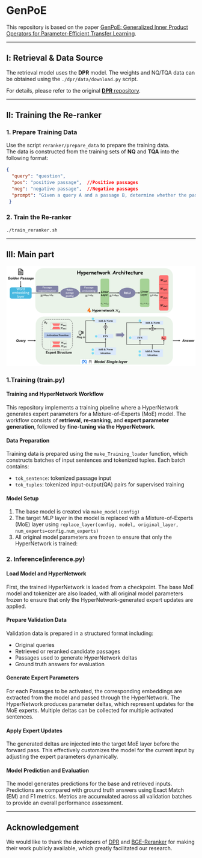 # GenPoE

This repository is based on the paper [GenPoE: Generalized Inner Product Operators for Parameter-Efficient Transfer Learning](https://openreview.net/forum?id=QRDLThn4jP).

---

## Ⅰ: Retrieval & Data Source
The retrieval model uses the **DPR** model. The weights and NQ/TQA data can be obtained using the `./dpr/data/download.py` script. 

For details, please refer to the original [**DPR** repository](https://github.com/facebookresearch/DPR/tree/main).

---
## Ⅱ: Training the Re-ranker

### 1. Prepare Training Data

Use the script `reranker/prepare_data` to prepare the training data.  
The data is constructed from the training sets of **NQ** and **TQA** into the following format:
```json
{
  "query": "question",
  "pos": "positive passage",  //Positive passages
  "neg": "negative passage",  //Negative passages
  "prompt": "Given a query A and a passage B, determine whether the passage contains an answer to the query by providing a prediction of either 'Yes' or 'No'."
 }
```

### 2. Train the Re-ranker
```bash
./train_reranker.sh
```
---
## Ⅲ: Main part
![Main Figure](images/main.png)

### 1.Training (train.py)

#### Training and HyperNetwork Workflow

This repository implements a training pipeline where a HyperNetwork generates expert parameters for a Mixture-of-Experts (MoE) model. The workflow consists of **retrieval**, **re-ranking**, and **expert parameter generation**, followed by **fine-tuning via the HyperNetwork**.

#### Data Preparation

Training data is prepared using the `make_Training_loader` function, which constructs batches of input sentences and tokenized tuples. Each batch contains:

- `tok_sentence`: tokenized passage input
- `tok_tuples`: tokenized input-output(QA) pairs for supervised training

#### Model Setup

1. The base model is created via `make_model(config)`  
2. The target MLP layer in the model is replaced with a Mixture-of-Experts (MoE) layer using `replace_layer(config, model, original_layer, num_experts=config.num_experts)`  
3. All original model parameters are frozen to ensure that only the HyperNetwork is trained:


### 2. Inference(inference.py)

#### Load Model and HyperNetwork

First, the trained HyperNetwork is loaded from a checkpoint. The base MoE model and tokenizer are also loaded, with all original model parameters frozen to ensure that only the HyperNetwork-generated expert updates are applied.


#### Prepare Validation Data

Validation data is prepared in a structured format including:

- Original queries
- Retrieved or reranked candidate passages
- Passages used to generate HyperNetwork deltas  
- Ground truth answers for evaluation  


####  Generate Expert Parameters

For each Passages to be activated, the corresponding embeddings are extracted from the model and passed through the HyperNetwork. The HyperNetwork produces parameter deltas, which represent updates for the MoE experts. Multiple deltas can be collected for multiple activated sentences.


#### Apply Expert Updates

The generated deltas are injected into the target MoE layer before the forward pass. This effectively customizes the model for the current input by adjusting the expert parameters dynamically.


#### Model Prediction and Evaluation

The model generates predictions for the base and retrieved inputs. Predictions are compared with ground truth answers using Exact Match (EM) and F1 metrics. Metrics are accumulated across all validation batches to provide an overall performance assessment.


---

## Acknowledgement

We would like to thank the developers of [DPR](https://github.com/facebookresearch/DPR/tree/main) and [BGE-Reranker](https://huggingface.co/BAAI/bge-reranker-v2-gemma) for making their work publicly available, which greatly facilitated our research.


